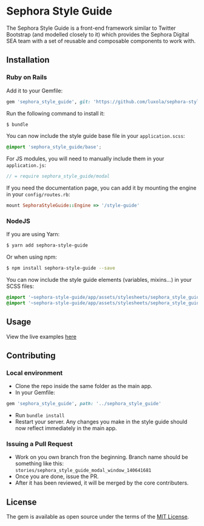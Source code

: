 # Sephora Style Guide
The Sephora Style Guide is a front-end framework similar to Twitter Bootstrap (and modelled closely to it) which provides the Sephora Digital SEA team with a set of reusable and composable components to work with.

## Installation

### Ruby on Rails
Add it to your Gemfile:
```ruby
gem 'sephora_style_guide', git: 'https://github.com/luxola/sephora-style-guide', branch: 'master'
```

Run the following command to install it:
```bash
$ bundle
```

You can now include the style guide base file in your `application.scss`:
```scss
@import 'sephora_style_guide/base';
```

For JS modules, you will need to manually include them in your `application.js`:
```js
// = require sephora_style_guide/modal
```

If you need the documentation page, you can add it by mounting the engine in your `config/routes.rb`:
```ruby
mount SephoraStyleGuide::Engine => '/style-guide'
```

### NodeJS
If you are using Yarn:
```bash
$ yarn add sephora-style-guide
```

Or when using npm:
```bash
$ npm install sephora-style-guide --save
```

You can now include the style guide elements (variables, mixins...) in your SCSS files:
```scss
@import '~sephora-style-guide/app/assets/stylesheets/sephora_style_guide/variables';
@import '~sephora-style-guide/app/assets/stylesheets/sephora_style_guide/mixins';
```

## Usage
View the live examples [here](https://www.sephora.sg/style-guide)

## Contributing

### Local environment
- Clone the repo inside the same folder as the main app.
- In your Gemfile:
```ruby
gem 'sephora_style_guide', path: '../sephora_style_guide'
```
- Run `bundle install`
- Restart your server. Any changes you make in the style guide should now reflect immediately in the main app.

### Issuing a Pull Request
- Work on you own branch fron the beginning. Branch name should be something like this: `stories/sephora_style_guide_modal_window_140641681`
- Once you are done, issue the PR.
- After it has been reviewed, it will be merged by the core contributers.

## License
The gem is available as open source under the terms of the [MIT License](http://opensource.org/licenses/MIT).
